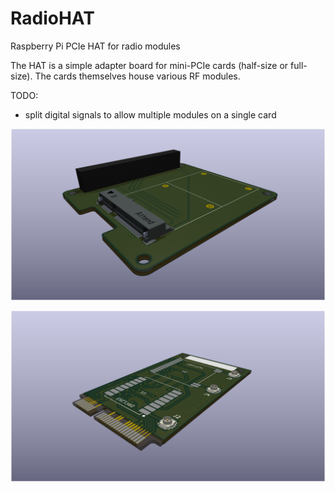 # RadioHAT
Raspberry Pi PCIe HAT for radio modules

The HAT is a simple adapter board for mini-PCIe cards (half-size or full-size). The cards themselves house various RF modules.

TODO:
 * split digital signals to allow multiple modules on a single card

![RadioHAT](doc/RadioHAT.png)

![RadioHAT](doc/RadioHAT_Card_Dorji.png)

